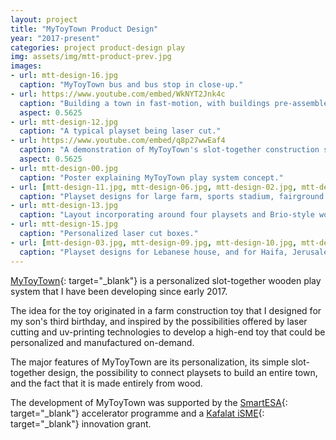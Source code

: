 ```yaml
---
layout: project
title: "MyToyTown Product Design"
year: "2017-present"
categories: project product-design play
img: assets/img/mtt-product-prev.jpg
images:
- url: mtt-design-16.jpg
  caption: "MyToyTown bus and bus stop in close-up."
- url: https://www.youtube.com/embed/WkNYT2Jnk4c
  caption: "Building a town in fast-motion, with buildings pre-assembled."
  aspect: 0.5625
- url: mtt-design-12.jpg
  caption: "A typical playset being laser cut."
- url: https://www.youtube.com/embed/q8p27wwEaf4
  caption: "A demonstration of MyToyTown's slot-together construction system."
  aspect: 0.5625
- url: mtt-design-00.jpg
  caption: "Poster explaining MyToyTown play system concept."
- url: [mtt-design-11.jpg, mtt-design-06.jpg, mtt-design-02.jpg, mtt-design-04.jpg]
  caption: "Playset designs for large farm, sports stadium, fairground and roads/girder bridge."
- url: mtt-design-13.jpg
  caption: "Layout incorporating around four playsets and Brio-style wooden railways."
- url: mtt-design-15.jpg
  caption: "Personalized laser cut boxes."
- url: [mtt-design-03.jpg, mtt-design-09.jpg, mtt-design-10.jpg, mtt-design-08.jpg]
  caption: "Playset designs for Lebanese house, and for Haifa, Jerusalem and Damascus stations (compatible with Brio wooden trains)."
---
```


[MyToyTown](https://mytoytown.com/){: target="_blank"} is a personalized slot-together wooden play system that I have been developing since early 2017.

The idea for the toy originated in a farm construction toy that I designed for my son's third birthday, and inspired by the possibilities offered by laser cutting and uv-printing technologies to develop a high-end toy that could be personalized and manufactured on-demand.

The major features of MyToyTown are its personalization, its simple slot-together design, the possibility to connect playsets to build an entire town, and the fact that it is made entirely from wood.

The development of MyToyTown was supported by the [SmartESA](http://www.smart-esa.com/){: target="_blank"} accelerator programme and a [Kafalat iSME](http://www.kafalatisme.com.lb/){: target="_blank"} innovation grant.
